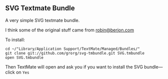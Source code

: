 SVG Textmate Bundle
-------

A very simple SVG textmate bundle.

I think some of the original stuff came from robin@berjon.com

To install:

    cd ~/"Library/Application Support/TextMate/Managed/Bundles/"
    git clone git://github.com/grorg/svg-tmbundle.git SVG.tmbundle
    open SVG.tmbundle

Then TextMate will open and ask you if you want to install the SVG bundle—click on `Yes`
